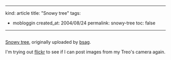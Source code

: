 -----
kind: article
title: "Snowy tree"
tags:
- mobloggin
created_at: 2004/08/24
permalink: snowy-tree
toc: false
-----

<p class="img-shadow"><a href="http://www.flickr.com/photo.gne?id=246886" title="photo sharing"><img src="http://www.flickr.com/photos/246886.jpg" alt="" /></a></p><p><a href="http://www.flickr.com/photo.gne?id=246886">Snowy tree</a>, originally uploaded by <a href="http://www.flickr.com/people/51035737494@N01/">bsag</a>.</p><p>I'm trying out <a href="http://www.flickr.com">flickr</a> to see if I can post images from my Treo's camera again.</p>


